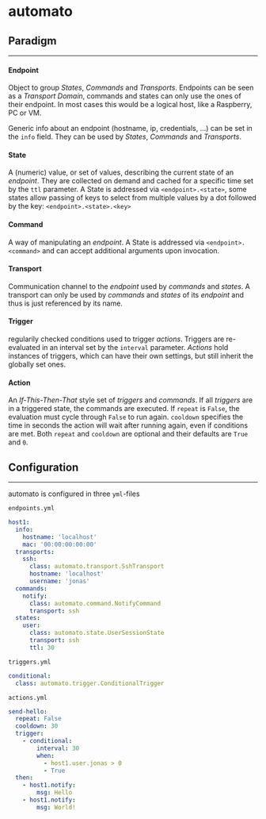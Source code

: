 # automato

## Paradigm
___

#### Endpoint

Object to group *States*, *Commands* and *Transports*.
Endpoints can be seen as a *Transport Domain*, commands and states can only use the ones of their endpoint.
In most cases this would be a logical host, like a Raspberry, PC or VM.

Generic info about an endpoint (hostname, ip, credentials, ...) can be set in the `info` field.
They can be used by *States*, *Commands* and *Transports*.

#### State

A (numeric) value, or set of values, describing the current state of an *endpoint*.
They are collected on demand and cached for a specific time set by the `ttl` parameter.
A State is addressed via `<endpoint>.<state>`,
some states allow passing of keys to select from multiple values by a dot followed by the key: `<endpoint>.<state>.<key>`


#### Command

A way of manipulating an *endpoint*.
A State is addressed via `<endpoint>.<command>` and can accept additional arguments upon invocation.


#### Transport

Communication channel to the *endpoint* used by *commands* and *states*.
A transport can only be used by *commands* and *states* of its *endpoint* and thus is just referenced by its name.

#### Trigger

regularily checked conditions used to trigger *actions*.
Triggers are re-evaluated in an interval set by the `interval` parameter.
*Actions* hold instances of triggers, which can have their own settings,
but still inherit the globally set ones.


#### Action

An *If-This-Then-That* style set of *triggers* and *commands*.
If all *triggers* are in a triggered state, the commands are executed.
If `repeat` is `False`, the evaluation must cycle through `False` to run again.
`cooldown` specifies the time in seconds the action will wait after running again,
even if conditions are met.
Both `repeat` and `cooldown` are optional and their defaults are `True` and `0`.


## Configuration
___

automato is configured in three `yml`-files

`endpoints.yml`
```yaml
host1:
  info:
    hostname: 'localhost'
    mac: '00:00:00:00:00'
  transports:
    ssh:
      class: automato.transport.SshTransport
      hostname: 'localhost'
      username: 'jonas'
  commands:
    notify:
      class: automato.command.NotifyCommand
      transport: ssh
  states:
    user:
      class: automato.state.UserSessionState
      transport: ssh
      ttl: 30
```

`triggers.yml`
```yaml
conditional:
  class: automato.trigger.ConditionalTrigger
```

`actions.yml`
```yaml
send-hello:
  repeat: False
  cooldown: 30
  trigger:
    - conditional:
        interval: 30
        when:
          - host1.user.jonas > 0
          - True
  then:
    - host1.notify:
        msg: Hello
    - host1.notify:
        msg: World!
```
